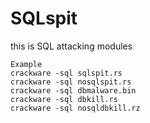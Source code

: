 # SQLspit
this is SQL attacking modules
```
Example
crackware -sql sqlspit.rs
crackware -sql nosqlspit.rs
crackware -sql dbmalware.bin
crackware -sql dbkill.rs
crackware -sql nosqldbkill.rz
```
